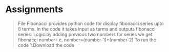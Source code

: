 # Assignments
>File Fibonacci provides python code for display fibonacci series upto 8 terms.
>In the code it takes input as terms and outputs fibonacci series. 
>Logic:by adding previous two numbers for series we get fibonacci number
i.e, number=(number-1)+(number-2)
>To run the code
   1.Download the code  
